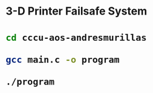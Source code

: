 <h1>3-D Printer Failsafe System<h1>

```bash
cd cccu-aos-andresmurillas

gcc main.c -o program

./program
```
